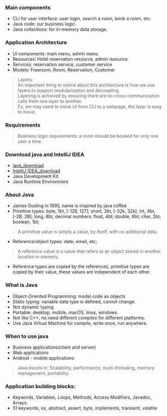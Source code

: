 ### Main components
- CLI for user interface: user login, search a room, book a room, etc.
- Java code: our business logic.
- Java collections: for in-memory data storage.

### Application Architecture
- UI components: main menu, admin menu
- Resources: Hotel reservation resource, admin resource
- Services: reservation service, customer service
- Models: Freeroom, Room, Reservation, Customer

> Layers:   
> An important thing to notice about this architecture is how we use layers to support modularization and decoupling.   
> Layering is achieved by ensuring there are no cross-communication calls from one layer to another.   
> Ex, we may need to move UI from CLI to a webpage, the layer is easy to move.   

### Requirements
> Business logic requirements: a room should be booked for only one user a time.


### Download java and IntelliJ IDEA
- [java_download](https://docs.oracle.com/en/java/javase/15/install/overview-jdk-installation.html#GUID-8677A77F-231A-40F7-98B9-1FD0B48C346A)
- [IntelliJ IDEA_download](https://www.jetbrains.com/idea/download/#section=mac)
- Java Development Kit 
- Java Runtime Environment

### About Java
- James Gosling in 1995, name is inspired by java coffee
- Primitive types: byte, 1bt, [-128, 127]; short, 2bt, [-32k, 32k]; int, 4bt, [-2B, 2B]; long, 8bt; decimal numbers: float, 4bt; double, 8bt; char, 2bt; boolean, 1bt;
> A primitive value is simply a value, by itself, with no additional data.   
- Reference/object types: date; email, etc;
> A reference value is a value that refers to an object stored in another location in memory.      
- Reference types are copied by the references, primitive types are copied by their value, these values are independent of each other.

### What is Java
- Object-Oriented Programming: model code as objects
- Static typing: variable data type is defined, cannot change.
- Not dynamic typing
- Portable: desktop, mobile, macOS, linux, windows.
- Not like C++, no need different compiles for different platforms.
- Use Java Virtual Machine for compile, write once, run anywhere.

### When to use java
- Business applications(client and server)
- Web applications
- Android - mobile applications

> Java excels in: Scalability, performance, multi-threading, memory management, portability.

### Application building blocks:
- Keywords, Variables, Loops, Methods, Access Modifiers, Javadoc, Arrays.
- 51 keywords, ex, abstract, assert, byte, implements, transient, volatile
